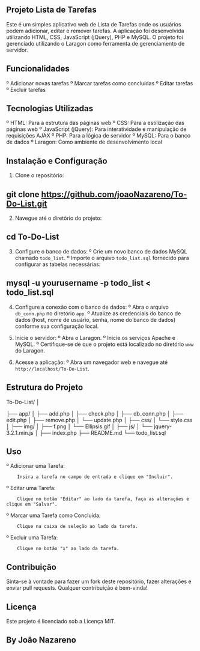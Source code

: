 ## Projeto Lista de Tarefas

Este é um simples aplicativo web de Lista de Tarefas onde os usuários podem adicionar, editar e remover tarefas. A aplicação foi desenvolvida utilizando HTML, CSS, JavaScript (jQuery), PHP e MySQL. O projeto foi gerenciado utilizando o Laragon como ferramenta de gerenciamento de servidor.

## Funcionalidades
º Adicionar novas tarefas
º Marcar tarefas como concluídas
º Editar tarefas
º Excluir tarefas

## Tecnologias Utilizadas
º HTML: Para a estrutura das páginas web
º CSS: Para a estilização das páginas web
º JavaScript (jQuery): Para interatividade e manipulação de requisições AJAX
º PHP: Para a lógica de servidor
º MySQL: Para o banco de dados
º Laragon: Como ambiente de desenvolvimento local

## Instalação e Configuração
1. Clone o repositório:
## git clone https://github.com/joaoNazareno/To-Do-List.git

2. Navegue até o diretório do projeto:
## cd To-Do-List

3. Configure o banco de dados:
º Crie um novo banco de dados MySQL chamado `todo_list`.
º Importe o arquivo `todo_list.sql` fornecido para configurar as tabelas necessárias:
## mysql -u yourusername -p todo_list < todo_list.sql

4. Configure a conexão com o banco de dados:
º Abra o arquivo `db_conn.php` no diretório `app`.
º Atualize as credenciais do banco de dados (host, nome de usuário, senha, nome do banco de dados) conforme sua configuração local.

5. Inicie o servidor:
º Abra o Laragon.
º Inicie os serviços Apache e MySQL.
º Certifique-se de que o projeto está localizado no diretório `www` do Laragon.

6. Acesse a aplicação:
º Abra um navegador web e navegue até `http://localhost/To-Do-List`.


## Estrutura do Projeto

To-Do-List/
│

├── app/
│   ├── add.php
│   ├── check.php
│   ├── db_conn.php
│   ├── edit.php
│   ├── remove.php
│   └── update.php
│
├── css/
│   └── style.css
│
├── img/
│   ├── f.png
│   └── Ellipsis.gif
│
├── js/
│   └── jquery-3.2.1.min.js
│
├── index.php
├── README.md
└── todo_list.sql


## Uso

º Adicionar uma Tarefa:

        Insira a tarefa no campo de entrada e clique em "Incluir".
º Editar uma Tarefa:

        Clique no botão "Editar" ao lado da tarefa, faça as alterações e clique em "Salvar".
º Marcar uma Tarefa como Concluída:

        Clique na caixa de seleção ao lado da tarefa.
º Excluir uma Tarefa:

        Clique no botão "x" ao lado da tarefa.


## Contribuição

Sinta-se à vontade para fazer um fork deste repositório, fazer alterações e enviar pull requests. Qualquer contribuição é bem-vinda!

## Licença
Este projeto é licenciado sob a Licença MIT.




## By João Nazareno
